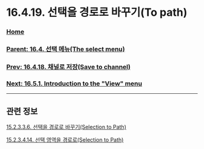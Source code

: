 # 16.4.19. 선택을 경로로 바꾸기(To path)

### [Home](./00-home.md)
### [Parent: 16.4. 선택 메뉴(The select menu)](./16-04-00-the-select-menu.md)
### [Prev: 16.4.18. 채널로 저장(Save to channel)](./16-04-18-save-to-channel.md)
### [Next: 16.5.1. Introduction to the "View" menu](./16-05-01-introduction-to-the-view-menu.md)

***

## 관련 정보

[15.2.3.3.6. 선택을 경로로 바꾸기(Selection to Path)](./15-02-03-03-06-selection_to_path.md)

[15.2.3.4.14. 선택 영역을 경로로(Selection to Path)](./15-02-03-04-14-selection_to_path.md)
